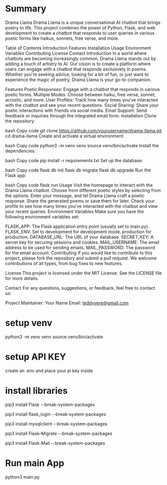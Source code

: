 # Summary
Drama Llama
Drama Llama is a unique conversational AI chatbot that brings poetry to life. This project combines the power of Python, Flask, and web development to create a chatbot that responds to user queries in various poetic forms like haikus, sonnets, free verse, and more.

Table of Contents
Introduction
Features
Installation
Usage
Environment Variables
Contributing
License
Contact
Introduction
In a world where chatbots are becoming increasingly common, Drama Llama stands out by adding a touch of artistry to AI. Our vision is to create a platform where users can engage with a chatbot that responds exclusively in poems. Whether you're seeking advice, looking for a bit of fun, or just want to experience the magic of poetry, Drama Llama is your go-to companion.

Features
Poetic Responses: Engage with a chatbot that responds in various poetic forms.
Multiple Modes: Choose between haiku, free verse, sonnet, acrostic, and more.
User Profiles: Track how many times you've interacted with the chatbot and see your recent questions.
Social Sharing: Share your poetic interactions with friends via social media.
Email Support: Send feedback or inquiries through the integrated email form.
Installation
Clone the repository:

bash
Copy code
git clone https://github.com/yourusername/drama-llama.git
cd drama-llama
Create and activate a virtual environment:

bash
Copy code
python3 -m venv venv
source venv/bin/activate
Install the dependencies:

bash
Copy code
pip install -r requirements.txt
Set up the database:

bash
Copy code
flask db init
flask db migrate
flask db upgrade
Run the Flask app:

bash
Copy code
flask run
Usage
Visit the homepage to interact with the Drama Llama chatbot.
Choose from different poetic styles by selecting from the options.
Enter your message, and let Drama Llama craft a poetic response.
Share the generated poems or save them for later.
Check your profile to see how many times you've interacted with the chatbot and view your recent queries.
Environment Variables
Make sure you have the following environment variables set:

FLASK_APP: The Flask application entry point (usually set to main.py).
FLASK_ENV: Set to development for development mode, production for production.
DATABASE_URL: The URL of your database.
SECRET_KEY: A secret key for securing sessions and cookies.
MAIL_USERNAME: The email address to be used for sending emails.
MAIL_PASSWORD: The password for the email account.
Contributing
If you would like to contribute to this project, please fork the repository and submit a pull request. We welcome contributions of all types, from bug fixes to new features.

License
This project is licensed under the MIT License. See the LICENSE file for more details.

Contact
For any questions, suggestions, or feedback, feel free to contact us:

Project Maintainer: Your Name
Email: teddyvere@gmail.com



# setup venv
python3 -m venv venv
source venv/bin/activate  

# setup API KEY

create an .env and place your pi key inside


# install libraries 

pip3 install Flask --break-system-packages

pip3 install flask_login --break-system-packages

pip3 install mysqlclient --break-system-packages

pip3 install Flask-Migrate  --break-system-packages

pip3 install Flask-Mail --break-system-packages


# Run main App
python3 main.py